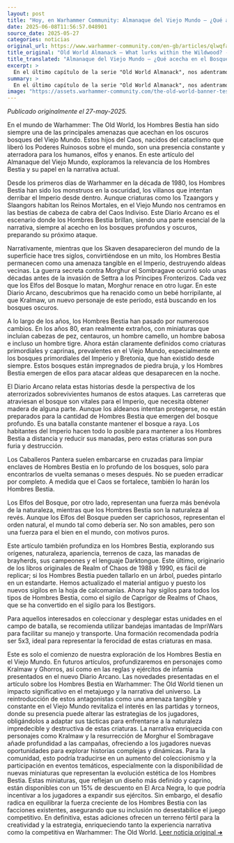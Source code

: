 ```yaml
---
layout: post
title: "Hoy, en Warhammer Community: Almanaque del Viejo Mundo – ¿Qué acecha en el Bosque Salvaje? - Comunidad Warhammer"
date: 2025-06-08T11:56:57.048901
source_date: 2025-05-27
categories: noticias
original_url: https://www.warhammer-community.com/en-gb/articles/qlwqfahu/old-world-almanack-what-lurks-within-the-wildwood/
title_original: "Old World Almanack – What lurks within the Wildwood? - Warhammer Community"
title_translated: "Almanaque del Viejo Mundo – ¿Qué acecha en el Bosque Salvaje? - Comunidad Warhammer"
excerpt: >
  En el último capítulo de la serie "Old World Almanack", nos adentramos en los oscuros secretos del Bosque Salvaje, donde los Hombres Bestia, los verdaderos hijos del Caos, resurgen con fuerza. Acompañados por el Gran Chamán Bray y el historiador Gadge, exploramos cómo estas criaturas, nacidas del cataclismo que liberó los Poderes Ruinosos, representan una amenaza constante para humanos, elfos y enanos. Con narraciones de terroríficos ataques y la búsqueda del renacido Morghur, este artículo promete sumergir a los lectores en el fascinante y peligroso mundo de Warhammer, donde la batalla por la supervivencia nunca cesa.
summary: >
  En el último capítulo de la serie "Old World Almanack", nos adentramos en los oscuros secretos del Bosque Salvaje, donde los Hombres Bestia, los verdaderos hijos del Caos, resurgen con fuerza. Acompañados por el Gran Chamán Bray y el historiador Gadge, exploramos cómo estas criaturas, nacidas del cataclismo que liberó los Poderes Ruinosos, representan una amenaza constante para humanos, elfos y enanos. Con narraciones de terroríficos ataques y la búsqueda del renacido Morghur, este artículo promete sumergir a los lectores en el fascinante y peligroso mundo de Warhammer, donde la batalla por la supervivencia nunca cesa.
image: "https://assets.warhammer-community.com/the-old-world-banner-test.jpg"
---
```


*Publicado originalmente el 27-may-2025.*

En el mundo de Warhammer: The Old World, los Hombres Bestia han sido siempre una de las principales amenazas que acechan en los oscuros bosques del Viejo Mundo. Estos hijos del Caos, nacidos del cataclismo que liberó los Poderes Ruinosos sobre el mundo, son una presencia constante y aterradora para los humanos, elfos y enanos. En este artículo del Almanaque del Viejo Mundo, exploramos la relevancia de los Hombres Bestia y su papel en la narrativa actual.

Desde los primeros días de Warhammer en la década de 1980, los Hombres Bestia han sido los monstruos en la oscuridad, los villanos que intentan derribar el Imperio desde dentro. Aunque criaturas como los Tzaangors y Slaangors habitan los Reinos Mortales, en el Viejo Mundo nos centramos en las bestias de cabeza de cabra del Caos Indiviso. Este Diario Arcano es el escenario donde los Hombres Bestia brillan, siendo una parte esencial de la narrativa, siempre al acecho en los bosques profundos y oscuros, preparando su próximo ataque.

Narrativamente, mientras que los Skaven desaparecieron del mundo de la superficie hace tres siglos, convirtiéndose en un mito, los Hombres Bestia permanecen como una amenaza tangible en el Imperio, destruyendo aldeas vecinas. La guerra secreta contra Morghur el Sombragave ocurrió solo unas décadas antes de la invasión de Settra a los Príncipes Fronterizos. Cada vez que los Elfos del Bosque lo matan, Morghur renace en otro lugar. En este Diario Arcano, descubrimos que ha renacido como un bebé horripilante, al que Kralmaw, un nuevo personaje de este período, está buscando en los bosques oscuros.

A lo largo de los años, los Hombres Bestia han pasado por numerosos cambios. En los años 80, eran realmente extraños, con miniaturas que incluían cabezas de pez, centauros, un hombre camello, un hombre babosa e incluso un hombre tigre. Ahora están claramente definidos como criaturas primordiales y caprinas, prevalentes en el Viejo Mundo, especialmente en los bosques primordiales del Imperio y Bretonia, que han existido desde siempre. Estos bosques están impregnados de piedra bruja, y los Hombres Bestia emergen de ellos para atacar aldeas que desaparecen en la noche.

El Diario Arcano relata estas historias desde la perspectiva de los aterrorizados sobrevivientes humanos de estos ataques. Las carreteras que atraviesan el bosque son vitales para el Imperio, que necesita obtener madera de alguna parte. Aunque los aldeanos intentan protegerse, no están preparados para la cantidad de Hombres Bestia que emergen del bosque profundo. Es una batalla constante mantener el bosque a raya. Los habitantes del Imperio hacen todo lo posible para mantener a los Hombres Bestia a distancia y reducir sus manadas, pero estas criaturas son pura furia y destrucción.

Los Caballeros Pantera suelen embarcarse en cruzadas para limpiar enclaves de Hombres Bestia en lo profundo de los bosques, solo para encontrarlos de vuelta semanas o meses después. No se pueden erradicar por completo. A medida que el Caos se fortalece, también lo harán los Hombres Bestia.

Los Elfos del Bosque, por otro lado, representan una fuerza más benévola de la naturaleza, mientras que los Hombres Bestia son la naturaleza al revés. Aunque los Elfos del Bosque pueden ser caprichosos, representan el orden natural, el mundo tal como debería ser. No son amables, pero son una fuerza para el bien en el mundo, con motivos puros.

Este artículo también profundiza en los Hombres Bestia, explorando sus orígenes, naturaleza, apariencia, terrenos de caza, las manadas de brayherds, sus campeones y el lenguaje Darktongue. Este último, originario de los libros originales de Realm of Chaos de 1988 y 1990, es fácil de replicar; si los Hombres Bestia pueden tallarlo en un árbol, puedes pintarlo en un estandarte. Hemos actualizado el material antiguo y puesto los nuevos sigilos en la hoja de calcomanías. Ahora hay sigilos para todos los tipos de Hombres Bestia, como el sigilo de Caprigor de Realms of Chaos, que se ha convertido en el sigilo para los Bestigors.

Para aquellos interesados en coleccionar y desplegar estas unidades en el campo de batalla, se recomienda utilizar bandejas imantadas de ImpriWars para facilitar su manejo y transporte. Una formación recomendada podría ser 5x3, ideal para representar la ferocidad de estas criaturas en masa.

Este es solo el comienzo de nuestra exploración de los Hombres Bestia en el Viejo Mundo. En futuros artículos, profundizaremos en personajes como Kralmaw y Ghorros, así como en las reglas y ejércitos de infamia presentados en el nuevo Diario Arcano.
Las novedades presentadas en el artículo sobre los Hombres Bestia en Warhammer: The Old World tienen un impacto significativo en el metajuego y la narrativa del universo. La reintroducción de estos antagonistas como una amenaza tangible y constante en el Viejo Mundo revitaliza el interés en las partidas y torneos, donde su presencia puede alterar las estrategias de los jugadores, obligándolos a adaptar sus tácticas para enfrentarse a la naturaleza impredecible y destructiva de estas criaturas. La narrativa enriquecida con personajes como Kralmaw y la resurrección de Morghur el Sombragave añade profundidad a las campañas, ofreciendo a los jugadores nuevas oportunidades para explorar historias complejas y dinámicas. Para la comunidad, esto podría traducirse en un aumento del coleccionismo y la participación en eventos temáticos, especialmente con la disponibilidad de nuevas miniaturas que representan la evolución estética de los Hombres Bestia. Estas miniaturas, que reflejan un diseño más definido y caprino, están disponibles con un 15% de descuento en El Arca Negra, lo que podría incentivar a los jugadores a expandir sus ejércitos. Sin embargo, el desafío radica en equilibrar la fuerza creciente de los Hombres Bestia con las facciones existentes, asegurando que su inclusión no desestabilice el juego competitivo. En definitiva, estas adiciones ofrecen un terreno fértil para la creatividad y la estrategia, enriqueciendo tanto la experiencia narrativa como la competitiva en Warhammer: The Old World.
[Leer noticia original ➜](https://www.warhammer-community.com/en-gb/articles/qlwqfahu/old-world-almanack-what-lurks-within-the-wildwood/)
